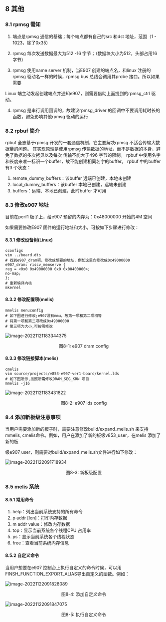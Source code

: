 ## 8 其他

### 8.1 rpmsg 需知

1. 端点是rpmsg 通信的基础；每个端点都有自己的src 和dst 地址，范围（1 - 1023，除了0x35）

2. rpmsg 每次发送数据最大为512 -16 字节；（数据块大小为512，头部占用16 字节）

3. rpmsg 使用name server 机制，当E907 创建的端点名，和linux 注册的rpmsg 驱动名一样的时候，rpmsg bus 总线会调用其probe 接口。所以如果需要

  Linux 端主动发起创建端点并通知e907，则需要借助上面提到的rpmsg_ctrl 驱动。

4. rpmsg 是串行调用回调的，故建议rpmsg_driver 的回调中不要调用耗时长的函数，避免影响其他rpmsg 驱动的运行

### 8.2 rpbuf 简介

rpbuf 全志基于rpmsg 开发的一套通信机制，它主要解决rpmsg 不适合传输大数据量的问题。
其实现原理是使用rpmsg 传输数据的地址，而不是数据的本身，避免了数据的多次拷贝以及每次
传输不能大于496 字节的限制。
rpbuf 中使用名字和长度来唯一标识一个buffer，故不能创建相同名字的buffer。
rpbuf 中的buffer 有3 个状态：

1. remote_dummy_buffers：该buffer 远端已创建，本地未创建
2. local_dummy_buffers：该buffer 本地已创建，远端未创建
3. buffers：远端、本地已创建，此时buffer 才可用

### 8.3 修改e907 地址

目前在perf1 板子上，给e907 预留的内存为：0x48000000 开始的4M 空间

如果需要修改E907 固件的运行地址和大小，可按如下步骤进行修改：

#### 8.3.1 修改设备树(Linux)

```
cconfigs
vim ../board.dts
# 找到e907_dram项，修改成想要的地址，例如这里向修改成0x49000000
e907_dram: riscv_memserve {
reg = <0x0 0x49000000 0x0 0x00400000>;
no-map;
};
# 重新编译内核
mkernel
```

#### 8.3.2 修改配置项(melis)

```
mmelis menuconfig
# 如下图进行修改;e907没有mmu，故第一项和第二项相等
# 将第一项和第二项改成0x49000000
# 第三项为大小,可按需修改
```

![image-20221121183344375](https://photos.100ask.net/Tina-Sdk/Linux_E907_DevGuide_image-20221121183344375.png)

<center>图8-1: e907 dram config</center>

#### 8.3.3 修改链接脚本(melis)

```
cmelis
vim source/projects/v853-e907-ver1-board/kernel.lds
# 如下图所示,按照所需修改DRAM_SEG_KRN 项目
mmelis -j16
```

![image-20221121183431822](https://photos.100ask.net/Tina-Sdk/Linux_E907_DevGuide_image-20221121183431822.png)

<center>图8-2: e907 lds config</center>

### 8.4 添加新板级注意事项

当用户需要添加新的板子时，需要注意修改build/expand_melis.sh 来支持mmelis, cmelis命令。例如，用户在添加了新的板级v853_user，在melis 添加了新的板

级e907_user，则需要对build/expand_melis.sh文件进行如下修改：

![image-20221122091718934](https://photos.100ask.net/Tina-Sdk/Linux_E907_DevGuide_image-20221122091718934.png)

<center>图8-3: 新板级配置</center>

### 8.5 melis 系统

#### 8.5.1 常用命令

1. help：列出当前系统支持的所有命令
2. p addr [len]：打印内存数据
3. m addr value：修改内存数据
4. top：显示当前系统各个线程CPU 占用率
5. ps：显示当前系统各个线程状态
6. free：查看当前系统内存信息

#### 8.5.2 自定义命令

当用户想要在e907 控制台上执行自定义的命令时候，可以用FINSH_FUNCTION_EXPORT_ALIAS导出自定义的函数。例如：

![image-20221122091828089](https://photos.100ask.net/Tina-Sdk/Linux_E907_DevGuide_image-20221122091828089.png)

<center>图8-4: 添加自定义命令</center>

![image-20221122091847075](https://photos.100ask.net/Tina-Sdk/Linux_E907_DevGuide_image-20221122091847075.png)

<center>图8-5: 执行自定义命令</center>

